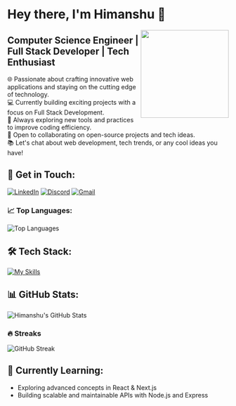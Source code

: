 # Hey there, I'm Himanshu 👋
<img align='right' src='https://user-images.githubusercontent.com/5713670/87202985-820dcb80-c2b6-11ea-9f56-7ec461c497c3.gif' width='200'>

## Computer Science Engineer | Full Stack Developer | Tech Enthusiast  
🌐 Passionate about crafting innovative web applications and staying on the cutting edge of technology.  
💻 Currently building exciting projects with a focus on Full Stack Development.  
🔭 Always exploring new tools and practices to improve coding efficiency.  
🚀 Open to collaborating on open-source projects and tech ideas.  
📚 Let's chat about web development, tech trends, or any cool ideas you have!

## 🚀 Get in Touch:
[![LinkedIn](https://img.shields.io/badge/LinkedIn-%230077B5.svg?logo=linkedin&logoColor=white)](https://linkedin.com/in/himanshu-shetty-659785256)
[![Discord](https://img.shields.io/badge/Discord-%237289DA.svg?logo=discord&logoColor=white)](https://discord.gg/your_discord_link_here)
[![Gmail](https://img.shields.io/badge/Gmail-D14836?logo=gmail&logoColor=white)](mailto:himanshushettykt03@gmail.com)

### 📈 Top Languages:
![Top Languages](https://github-readme-stats.vercel.app/api/top-langs/?username=himanshukt03&theme=dark&hide_border=false&layout=compact)

## 🛠️ Tech Stack:
[![My Skills](https://skillicons.dev/icons?i=c,cpp,js,ts,express,nextjs,nodejs,react,tailwind,supabase,git,postman,github,mongodb&perline=15&size=20)](https://skillicons.dev)

## 📊 GitHub Stats:
![Himanshu's GitHub Stats](https://github-readme-stats.vercel.app/api?username=himanshukt03&show_icons=true&theme=dark&hide_border=false&count_private=true)

### 🔥 Streaks
![GitHub Streak](https://github-readme-streak-stats.herokuapp.com/?user=himanshukt03&theme=dark&hide_border=false)


## 🌱 Currently Learning:
- Exploring advanced concepts in React & Next.js  
- Building scalable and maintainable APIs with Node.js and Express


